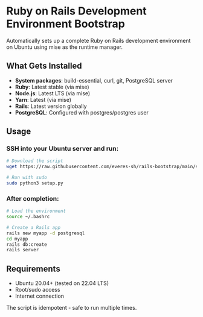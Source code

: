 # Ruby on Rails Development Environment Bootstrap

Automatically sets up a complete Ruby on Rails development environment on Ubuntu using mise as the runtime manager.

## What Gets Installed

- **System packages**: build-essential, curl, git, PostgreSQL server
- **Ruby**: Latest stable (via mise)
- **Node.js**: Latest LTS (via mise)
- **Yarn**: Latest (via mise)
- **Rails**: Latest version globally
- **PostgreSQL**: Configured with postgres/postgres user

## Usage

### SSH into your Ubuntu server and run:

```bash
# Download the script
wget https://raw.githubusercontent.com/everes-sh/rails-bootstrap/main/setup.py

# Run with sudo
sudo python3 setup.py
```

### After completion:

```bash
# Load the environment
source ~/.bashrc

# Create a Rails app
rails new myapp -d postgresql
cd myapp
rails db:create
rails server
```

## Requirements

- Ubuntu 20.04+ (tested on 22.04 LTS)
- Root/sudo access
- Internet connection

The script is idempotent - safe to run multiple times.
